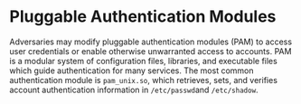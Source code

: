 # Pluggable Authentication Modules

Adversaries may modify pluggable authentication modules (PAM) to access user credentials or enable otherwise unwarranted access to accounts. PAM is a modular system of configuration files, libraries, and executable files which guide authentication for many services. The most common authentication module is `pam_unix.so`, which retrieves, sets, and verifies account authentication information in `/etc/passwd`and `/etc/shadow`.